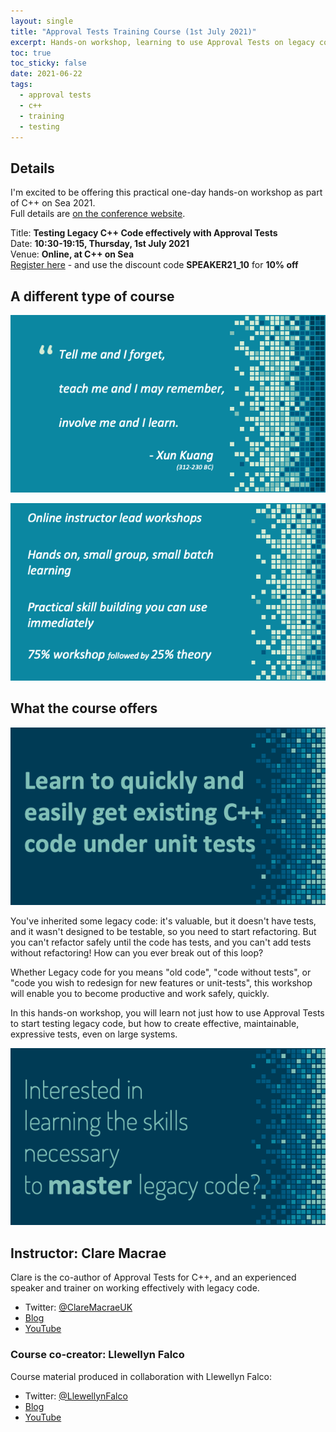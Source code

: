 ```yaml
---
layout: single
title: "Approval Tests Training Course (1st July 2021)"
excerpt: Hands-on workshop, learning to use Approval Tests on legacy code for effective, maintainable, expressive tests even on large systems
toc: true
toc_sticky: false
date: 2021-06-22
tags:
  - approval tests
  - c++
  - training
  - testing
---
```


## Details

I'm excited to be offering this practical one-day hands-on workshop as part of C++ on Sea 2021.  
Full details are [on the conference website](https://cpponsea.uk/2021/sessions/workshop_testing-legacy-cpp-code-effectively-with-approval-tests.html).

Title: **Testing Legacy C++ Code effectively with Approval Tests**  
Date: **10:30-19:15, Thursday, 1st July 2021**  
Venue: **Online, at C++ on Sea**  
[Register here](https://cpponsea.uk/tickets/) - and use the discount code **SPEAKER21_10** for **10% off**

## A different type of course

![Quote](/images/approval_tests_course_2020_09/course.quote.png)


![Course Structure](/images/approval_tests_course_2020_09/course.structure.png)

## What the course offers

![Intent](/images/approval_tests_course_2020_09/course.intent.png)


You've inherited some legacy code: it's valuable, but it doesn't have tests, and it wasn't designed to be testable, so you need to start refactoring. But you can't refactor safely until the code has tests, and you can't add tests without refactoring! How can you ever break out of this loop?

Whether Legacy code for you means "old code", "code without tests", or "code you wish to redesign for new features or unit-tests", this workshop will enable you to become productive and work safely, quickly.

In this hands-on workshop, you will learn not just how to use Approval Tests to start testing legacy code, but how to create effective, maintainable, expressive tests, even on large systems.

![Skills](/images/approval_tests_course_2020_09/course.skills.png)

## Instructor: Clare Macrae

Clare is the co-author of Approval Tests for C++, and an experienced speaker and trainer on working effectively with legacy code.

* Twitter: [@ClareMacraeUK](https://twitter.com/ClareMacraeUK)
* [Blog](https://claremacrae.co.uk/blog/)
* [YouTube](https://www.youtube.com/playlist?list=PLoe3M-5Wdtgzzw7J-owNzk2vFOwTO8VtF)

### Course co-creator: Llewellyn Falco

Course material produced in collaboration with Llewellyn Falco:

* Twitter: [@LlewellynFalco](https://twitter.com/LlewellynFalco)
* [Blog](http://llewellynfalco.blogspot.com/p/infographics.html)
* [YouTube](https://www.youtube.com/user/isidoreus/videos)

